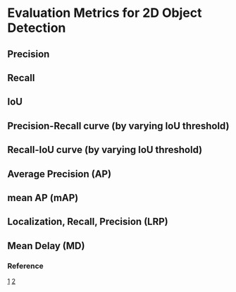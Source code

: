 # Evaluation Metrics for 2D Object Detection
## Precision
## Recall
## IoU
## Precision-Recall curve (by varying IoU threshold)
## Recall-IoU curve (by varying IoU threshold)
## Average Precision (AP)
## mean AP (mAP)
## Localization, Recall, Precision (LRP)
## Mean Delay (MD)

### Reference <br>
[1](https://blog.zenggyu.com/en/post/2018-12-16/an-introduction-to-evaluation-metrics-for-object-detection/)
[2](https://github.com/rafaelpadilla/Object-Detection-Metrics)
